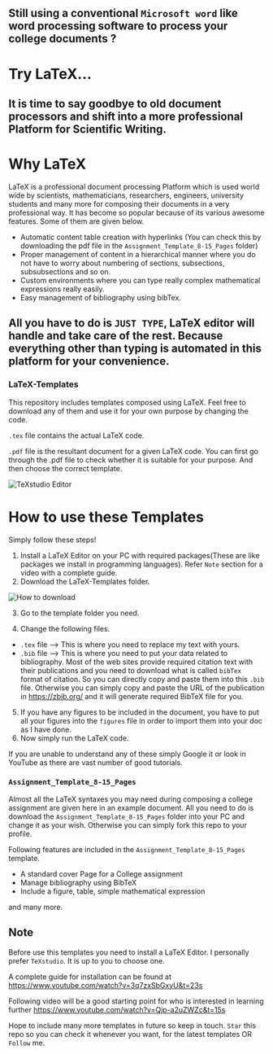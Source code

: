 
## Still using a conventional `Microsoft word` like word processing software to process your college documents ?

# Try LaTeX...

## It is time to say goodbye to old document processors and shift into a more professional Platform for Scientific Writing.


# Why LaTeX

LaTeX is a professional document processing Platform which is used world wide by scientists, mathematicians, researchers, engineers,  university students and many more for composing their documents in a very professional way. It has become so popular because of its various awesome features. Some of them are given below.

* Automatic content table creation with hyperlinks (You can check this by downloading the pdf file in the `Assignment_Template_8-15_Pages` folder)
* Proper management of content in a  hierarchical manner where you do not have to worry about numbering of sections, subsections, subsubsections and so on.
* Custom environments where you can type really complex mathematical expressions really easily.
* Easy management of bibliography using bibTex.

## All you have to do is `JUST TYPE`, LaTeX editor will handle and take care of the rest. Because everything other than typing is automated in this platform for your convenience.

### LaTeX-Templates
This repository includes templates composed using LaTeX. Feel free to download any of them and use it for your own purpose by changing the code.

`.tex` file contains the actual LaTeX code.

`.pdf` file is the resultant document for a given LaTeX code. You can first go through the .pdf file to check whether it is suitable for your purpose. And then choose the correct template.

![TeXstudio Editor](https://github.com/bimalka98/LaTeX-Templates/blob/master/Figures/TeXstudio.png)


# How to use these Templates

Simply follow these steps!

1. Install a LaTeX Editor on your PC with required packages(These are like packages we install in programming languages). Refer `Note`  section for a video with a complete guide.
2. Download the LaTeX-Templates folder.

![How to download](https://github.com/bimalka98/LaTeX-Templates/blob/master/Figures/howtodownload.PNG)

3. Go to the template folder you need.

4. Change the following files.
* `.tex` file --> This is where you need to replace my text with yours.
* `.bib` file --> This is where you need to put your data related to bibliography. Most of the web sites provide required citation text with their publications and you need to download what is called `bibTex` format of citation. So you can directly copy and paste them into this `.bib` file. Otherwise you can simply copy and paste the URL of the publication in https://zbib.org/ and it will generate required BibTeX file for you.
5. If you have any figures to be included in the document, you have to put all your figures into the `figures` file in order to import them into your doc as I have done.
6. Now simply run the LaTeX code.

If you are unable to understand any of these simply Google it or look in YouTube as there are vast number of good tutorials.

### `Assignment_Template_8-15_Pages`

Almost all the LaTeX syntaxes you may need during composing a college assignment are given here in an example document. All you need to do is download the `Assignment_Template_8-15_Pages` folder into your PC and change it as your wish. Otherwise you can simply fork this repo to your profile.

Following features are included in the `Assignment_Template_8-15_Pages` template.

* A standard cover Page for a College assignment
* Manage bibliography using BibTeX
* Include a figure, table, simple mathematical expression

and many more.



## Note
Before use this templates you need to install a LaTeX Editor. I personally prefer `TeXstudio`. It is up to you to choose one.

A complete guide for installation can be found at https://www.youtube.com/watch?v=3q7zxSbGxyU&t=23s

Following video will be a good starting point for who is interested in learning further https://www.youtube.com/watch?v=Qjp-a2uZWZc&t=15s

Hope to include many more templates in future so keep in touch. `Star` this repo so you can check it whenever you want, for the latest templates OR `Follow` me.
